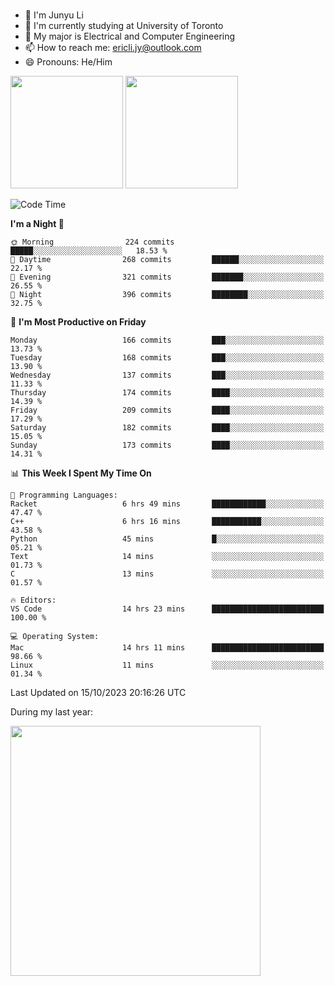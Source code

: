 ### 
- 👨 I'm Junyu Li
- 📖 I'm currently studying at University of Toronto
- 🌱 My major is Electrical and Computer Engineering
- 📫 How to reach me: ericli.jy@outlook.com
- 😄 Pronouns: He/Him

<p align="left">  
  <img height="180em" src="https://github-readme-stats-git-master-ericjyli.vercel.app/api?username=ericjyli&theme=tokyonight&show_icons=true&count_private=true&include_orgs=true" />
  <img height="180em" src="https://github-readme-stats-git-master-ericjyli.vercel.app/api/top-langs/?username=ericjyli&theme=tokyonight&count_private=true&include_orgs=true&include_orgs=true&layout=compact" />
</p>

<!--START_SECTION:waka-->
![Code Time](http://img.shields.io/badge/Code%20Time-241%20hrs%203%20mins-blue)

**I'm a Night 🦉** 

```text
🌞 Morning                224 commits         █████░░░░░░░░░░░░░░░░░░░░   18.53 % 
🌆 Daytime                268 commits         ██████░░░░░░░░░░░░░░░░░░░   22.17 % 
🌃 Evening                321 commits         ███████░░░░░░░░░░░░░░░░░░   26.55 % 
🌙 Night                  396 commits         ████████░░░░░░░░░░░░░░░░░   32.75 % 
```
📅 **I'm Most Productive on Friday** 

```text
Monday                   166 commits         ███░░░░░░░░░░░░░░░░░░░░░░   13.73 % 
Tuesday                  168 commits         ███░░░░░░░░░░░░░░░░░░░░░░   13.90 % 
Wednesday                137 commits         ███░░░░░░░░░░░░░░░░░░░░░░   11.33 % 
Thursday                 174 commits         ████░░░░░░░░░░░░░░░░░░░░░   14.39 % 
Friday                   209 commits         ████░░░░░░░░░░░░░░░░░░░░░   17.29 % 
Saturday                 182 commits         ████░░░░░░░░░░░░░░░░░░░░░   15.05 % 
Sunday                   173 commits         ████░░░░░░░░░░░░░░░░░░░░░   14.31 % 
```


📊 **This Week I Spent My Time On** 

```text
💬 Programming Languages: 
Racket                   6 hrs 49 mins       ████████████░░░░░░░░░░░░░   47.47 % 
C++                      6 hrs 16 mins       ███████████░░░░░░░░░░░░░░   43.58 % 
Python                   45 mins             █░░░░░░░░░░░░░░░░░░░░░░░░   05.21 % 
Text                     14 mins             ░░░░░░░░░░░░░░░░░░░░░░░░░   01.73 % 
C                        13 mins             ░░░░░░░░░░░░░░░░░░░░░░░░░   01.57 % 

🔥 Editors: 
VS Code                  14 hrs 23 mins      █████████████████████████   100.00 % 

💻 Operating System: 
Mac                      14 hrs 11 mins      █████████████████████████   98.66 % 
Linux                    11 mins             ░░░░░░░░░░░░░░░░░░░░░░░░░   01.34 % 
```


 Last Updated on 15/10/2023 20:16:26 UTC
<!--END_SECTION:waka-->

<p> During my last year: </p>
<img height="400em" src="https://github-readme-stats-git-master-ericjyli.vercel.app/api/wakatime?username=ericjyli&layout=compact&theme=tokyonight" />

<!--
Here are some ideas to get you started:

- 🔭 I’m currently working on ...
- 🌱 I’m currently learning ...
- 👯 I’m looking to collaborate on ...
- 🤔 I’m looking for help with ...
- 💬 Ask me about ...
- 📫 How to reach me: ...
- 😄 Pronouns: ...
- ⚡ Fun fact: ...
-->
